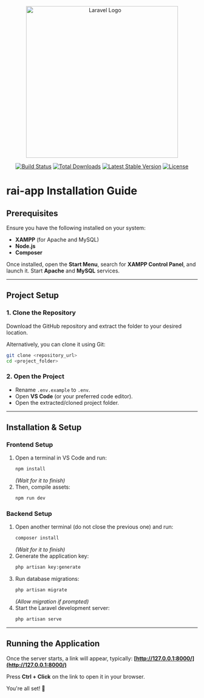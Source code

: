 <p align="center"><a href="https://laravel.com" target="_blank"><img src="https://raw.githubusercontent.com/laravel/art/master/logo-lockup/5%20SVG/2%20CMYK/1%20Full%20Color/laravel-logolockup-cmyk-red.svg" width="400" alt="Laravel Logo"></a></p>

<p align="center">
<a href="https://github.com/laravel/framework/actions"><img src="https://github.com/laravel/framework/workflows/tests/badge.svg" alt="Build Status"></a>
<a href="https://packagist.org/packages/laravel/framework"><img src="https://img.shields.io/packagist/dt/laravel/framework" alt="Total Downloads"></a>
<a href="https://packagist.org/packages/laravel/framework"><img src="https://img.shields.io/packagist/v/laravel/framework" alt="Latest Stable Version"></a>
<a href="https://packagist.org/packages/laravel/framework"><img src="https://img.shields.io/packagist/l/laravel/framework" alt="License"></a>
</p>

# rai-app Installation Guide

## Prerequisites
Ensure you have the following installed on your system:

- **XAMPP** (for Apache and MySQL)
- **Node.js**
- **Composer**

Once installed, open the **Start Menu**, search for **XAMPP Control Panel**, and launch it. Start **Apache** and **MySQL** services.

---

## Project Setup

### 1. Clone the Repository
Download the GitHub repository and extract the folder to your desired location.

Alternatively, you can clone it using Git:
```sh
git clone <repository_url>
cd <project_folder>
```

### 2. Open the Project
- Rename `.env.example` to `.env`.
- Open **VS Code** (or your preferred code editor).
- Open the extracted/cloned project folder.

---

## Installation & Setup

### **Frontend Setup**
1. Open a terminal in VS Code and run:
   ```sh
   npm install
   ```
   _(Wait for it to finish)_  
2. Then, compile assets:
   ```sh
   npm run dev
   ```

### **Backend Setup**
1. Open another terminal (do not close the previous one) and run:
   ```sh
   composer install
   ```
   _(Wait for it to finish)_  
2. Generate the application key:
   ```sh
   php artisan key:generate
   ```
3. Run database migrations:
   ```sh
   php artisan migrate
   ```
   _(Allow migration if prompted)_  
4. Start the Laravel development server:
   ```sh
   php artisan serve
   ```

---

## Running the Application
Once the server starts, a link will appear, typically:
**[http://127.0.0.1:8000/](http://127.0.0.1:8000/)**

Press **Ctrl + Click** on the link to open it in your browser.

You're all set! 🚀


